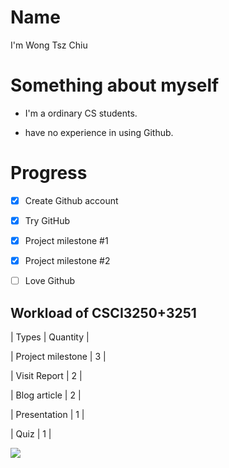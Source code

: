 # Name 
I'm Wong Tsz Chiu


# Something about myself

* I'm a ordinary CS students.

* have no experience in using Github.


# Progress

- [x] Create Github account

- [x] Try GitHub

- [x] Project milestone #1

- [x] Project milestone #2

- [ ] Love Github


## Workload of CSCI3250+3251

| Types | Quantity |

| Project milestone | 3 |

| Visit Report | 2 |

| Blog article | 2 |

| Presentation | 1 |

| Quiz | 1 |

![](https://github.com/csci3250-2019/student-1155115791/blob/master/command.png)